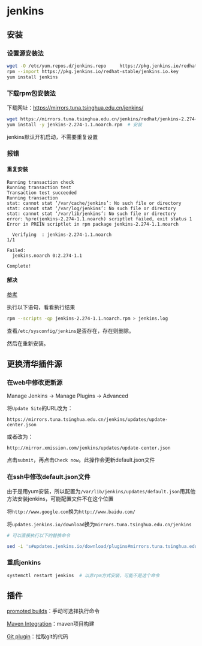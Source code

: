 # jenkins

## 安装

### 设置源安装法

```bash
wget -O /etc/yum.repos.d/jenkins.repo     https://pkg.jenkins.io/redhat-stable/jenkins.repo
rpm --import https://pkg.jenkins.io/redhat-stable/jenkins.io.key
yum install jenkins
```

### 下载rpm包安装法

下载网址：https://mirrors.tuna.tsinghua.edu.cn/jenkins/

```bash
wget https://mirrors.tuna.tsinghua.edu.cn/jenkins/redhat/jenkins-2.274-1.1.noarch.rpm  # 下载
yum install -y jenkins-2.274-1.1.noarch.rpm  # 安装
```

jenkins默认开机启动，不需要重复设置

### 报错

#### 重复安装

```
Running transaction check
Running transaction test
Transaction test succeeded
Running transaction
stat: cannot stat ‘/var/cache/jenkins’: No such file or directory
stat: cannot stat ‘/var/log/jenkins’: No such file or directory
stat: cannot stat ‘/var/lib/jenkins’: No such file or directory
error: %pre(jenkins-2.274-1.1.noarch) scriptlet failed, exit status 1
Error in PREIN scriptlet in rpm package jenkins-2.274-1.1.noarch

  Verifying  : jenkins-2.274-1.1.noarch                                                                                                 1/1

Failed:
  jenkins.noarch 0:2.274-1.1

Complete!
```

#### 解决

[参考](https://blog.csdn.net/baidu_33864675/article/details/105015462)

执行以下语句，看看执行结果

```bash
rpm --scripts -qp jenkins-2.274-1.1.noarch.rpm > jenkins.log
```

查看`/etc/sysconfig/jenkins`是否存在，存在则删除。

然后在重新安装。



## 更换清华插件源

### 在web中修改更新源

Manage Jenkins -> Manage Plugins -> Advanced

将`Update Site`的URL改为：

``` url
https://mirrors.tuna.tsinghua.edu.cn/jenkins/updates/update-center.json
```

或者改为：

```
http://mirror.xmission.com/jenkins/updates/update-center.json
```

点击`submit`，再点击`Check now`。此操作会更新default.json文件

### 在ssh中修改default.json文件

由于是用yum安装，所以配置为`/var/lib/jenkins/updates/default.json`用其他方法安装jenkins，可能配置文件不在这个位置



将`http://www.google.com`换为`http://www.baidu.com/`

将`updates.jenkins.io/download`换为`mirrors.tuna.tsinghua.edu.cn/jenkins`


``` bash
# 可以直接执行以下的替换命令

sed -i 's#updates.jenkins.io/download/plugins#mirrors.tuna.tsinghua.edu.cn/jenkins/plugins#g' default.json && sudo sed -i 's#www.google.com#www.baidu.com#g' default.json
```



### 重启jenkins

```bash
systemctl restart jenkins  # 以非rpm方式安装，可能不是这个命令
```

## 插件

[promoted builds](https://plugins.jenkins.io/promoted-builds)：手动可选择执行命令

[Maven Integration](https://plugins.jenkins.io/maven-plugin)：maven项目构建

[Git plugin](https://plugins.jenkins.io/git)：拉取git的代码
